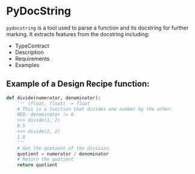 # PyDocString
`pydocstring` is a tool used to parse a function and its docstring for further marking. It extracts features from the docstring including:

- TypeContract
- Description
- Requirements
- Examples


## Example of a Design Recipe function:

```python
def divide(numerator, denominator):
    ''' (float, float) -> float
    # This is a function that divides one number by the other.
    REQ: denominator != 0
    >>> divide(1, 2)
    0.5
    >>> divide(2, 2)
    1.0
    '''
    # Get the quotient of the division.
    quotient = numerator / denominator
    # Return the quotient
    return quotient
```
